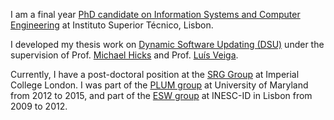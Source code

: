 I am a final year [PhD candidate on Information Systems and Computer
Engineering](https://fenix.tecnico.ulisboa.pt/cursos/deic?locale=en_EN)	at
Instituto Superior Técnico, Lisbon.

I developed my thesis work on [Dynamic Software
Updating (DSU)](dsu.html) under the supervision of Prof. [Michael
Hicks](http://www.cs.umd.edu/~mwh/) and Prof. [Luís
Veiga](http://www.gsd.inesc-id.pt/~lveiga/).

Currently, I have a post-doctoral position at the [SRG
Group](http://srg.doc.ic.ac.uk/) at Imperial College London.  I was part of the
[PLUM group](http://www.cs.umd.edu/projects/PL/) at University of Maryland from
2012 to 2015, and part of the [ESW
group](http://www.esw.inesc-id.pt/cgi-bin/moin.cgi) at INESC-ID in Lisbon from
2009 to 2012.
